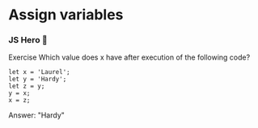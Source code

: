# Assign variables

### JS Hero 🥋

Exercise
Which value does x have after execution of the following code? 

    let x = 'Laurel';
    let y = 'Hardy';
    let z = y;
    y = x;
    x = z;
    
Answer: "Hardy"
